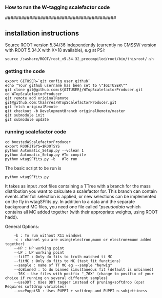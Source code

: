 
### How to run the W-tagging scalefactor code ###
#########################################

## installation instructions
Source ROOT version 5.34/36 independently (currently no CMSSW version with ROOT 5.34.X with X>18 available), e.g at PSI:
```
source /swshare/ROOT/root_v5.34.32_precompiled/root/bin/thisroot/.sh
```
### getting the code

```
export GITUSER=`git config user.github`
echo "Your github username has been set to \"$GITUSER\""
git clone git@github.com:${GITUSER}/WTopScalefactorProducer.git
cd WTopScalefactorProducer
git remote add originalRemote git@github.com:thaarres/WTopScalefactorProducer.git
git fetch originalRemote
git checkout -b DevelopmentBranch originalRemote/master
git submodule init
git submodule update
```

### running scalefactor code

```
cd boostedWScalefactorProducer
export ROOFITSYS=$ROOTSYS
python Automatic_Setup.py --vclean 1
python Automatic_Setup.py #To compile
python wtagSFfits.py -b   #To run
```

The basic script to be run is 

```
python wtagSFfits.py
```
It takes as input .root files containing a TTree with a branch for the mass distribution you want to calculate a scalefactor for. This branch can contain events after full selection is applied, or new selections can be implemented on the fly in wtagSFfits.py. In addition to a data and the separate background MC files, you need one file called "*pseudodata* wchich contains all MC added together (with their appropriate weights, using ROOT hadd).

   
   General Options:
```
    -b : To run without X11 windows
    -c : channel you are using(electron,muon or electron+muon added together)
    --HP : HP working point
    --LP : LP working point
    --fitTT : Only do fits to truth matched tt MC
    --fitMC : Only do fits to MC (test fit functions)
    --sample : name of TT MC eg --sample "herwig"
    --doBinned : to do binned simultaneous fit (default is unbinned)
    --76X : Use files with postfix "_76X" (change to postfix of your choice if running on several different samples)
    --useDDT : Uses DDT tagger instead of pruning+softdrop (ops! Requires softdrop variables)
    --usePuppiSD : Uses PUPPI + softdrop and PUPPI n-subjettiness
```
